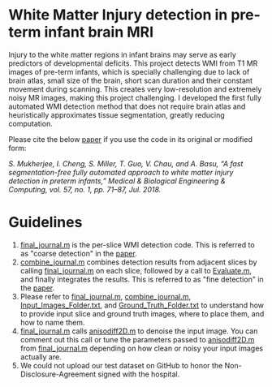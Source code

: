 # White Matter Injury detection in pre-term infant brain MRI

Injury to the white matter regions in infant brains may serve as early predictors of developmental deficits. This project detects WMI from T1 MR images of pre-term infants, which is specially challenging due to lack of brain atlas, small size of the brain, short scan duration and their constant movement during scanning. This creates very low-resolution and extremely noisy MR images, making this project challenging. I developed the first fully automated WMI detection method that does not require brain atlas and heuristically approximates tissue segmentation, greatly reducing computation.

Please cite the below [paper](https://doi.org/10.1007/s11517-018-1829-9) if you use the code in its original or modified form:

*S. Mukherjee, I. Cheng, S. Miller, T. Guo, V. Chau, and A. Basu, “A fast segmentation-free fully automated approach to white matter injury detection in preterm infants,” Medical & Biological Engineering & Computing, vol. 57, no. 1, pp. 71–87, Jul. 2018.*

# Guidelines

1. [final_journal.m](https://github.com/subhayanmukherjee/fastwmi/blob/master/final_journal.m) is the per-slice WMI detection code. This is referred to as "coarse detection" in the [paper](https://doi.org/10.1007/s11517-018-1829-9).
2. [combine_journal.m](https://github.com/subhayanmukherjee/fastwmi/blob/master/combine_journal.m) combines detection results from adjacent slices by calling [final_journal.m](https://github.com/subhayanmukherjee/fastwmi/blob/master/final_journal.m) on each slice, followed by a call to [Evaluate.m](https://github.com/subhayanmukherjee/fastwmi/blob/master/Evaluate.m), and finally integrates the results.  This is referred to as "fine detection" in the [paper](https://doi.org/10.1007/s11517-018-1829-9).
3. Please refer to [final_journal.m](https://github.com/subhayanmukherjee/fastwmi/blob/master/final_journal.m), [combine_journal.m](https://github.com/subhayanmukherjee/fastwmi/blob/master/combine_journal.m), [Input_Images_Folder.txt](https://github.com/subhayanmukherjee/fastwmi/blob/master/combined/Input_Images_Folder.txt), and [Ground_Truth_Folder.txt](https://github.com/subhayanmukherjee/fastwmi/blob/master/combined/DICOM_GT/Ground_Truth_Folder.txt) to understand how to provide input slice and ground truth images, where to place them, and how to name them.
4. [final_journal.m](https://github.com/subhayanmukherjee/fastwmi/blob/master/final_journal.m) calls [anisodiff2D.m](https://github.com/subhayanmukherjee/fastwmi/blob/master/anisodiff2D.m) to denoise the input image. You can comment out this call or tune the parameters passed to [anisodiff2D.m](https://github.com/subhayanmukherjee/fastwmi/blob/master/anisodiff2D.m) from [final_journal.m](https://github.com/subhayanmukherjee/fastwmi/blob/master/final_journal.m) depending on how clean or noisy your input images actually are.
5. We could not upload our test dataset on GitHub to honor the Non-Disclosure-Agreement signed with the hospital.
